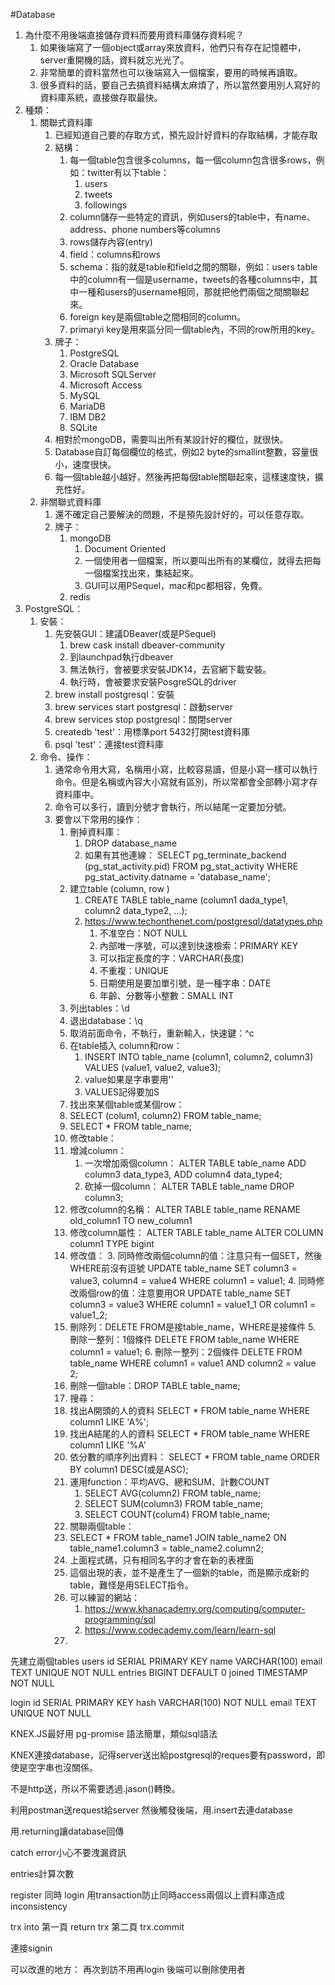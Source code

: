 #Database
1. 為什麼不用後端直接儲存資料而要用資料庫儲存資料呢？
   1. 如果後端寫了一個object或array來放資料，他們只有存在記憶體中，server重開機的話，資料就忘光光了。
   2. 非常簡單的資料當然也可以後端寫入一個檔案，要用的時候再讀取。
   3. 很多資料的話，要自己去搞資料結構太麻煩了，所以當然要用別人寫好的資料庫系統，直接做存取最快。
2. 種類：
   1. 關聯式資料庫
      1. 已經知道自己要的存取方式，預先設計好資料的存取結構，才能存取
      2. 結構：
         1. 每一個table包含很多columns，每一個column包含很多rows，例如：twitter有以下table：
            1. users
            2. tweets
            3. followings
         2. column儲存一些特定的資訊，例如users的table中，有name、address、phone numbers等columns
         3. rows儲存內容(entry)
         4. field：columns和rows
         5. schema：指的就是table和field之間的關聯，例如：users table中的column有一個是username，tweets的各種columns中，其中一種和users的username相同，那就把他們兩個之間關聯起來。
         6. foreign key是兩個table之間相同的column。
         7. primaryi key是用來區分同一個table內，不同的row所用的key。
      3. 牌子：
         1. PostgreSQL
         2. Oracle Database
         3. Microsoft SQLServer
         4. Microsoft Access
         5. MySQL
         6. MariaDB
         7. IBM DB2
         8. SQLite
      4. 相對於mongoDB，需要叫出所有某設計好的欄位，就很快。
      5. Database自訂每個欄位的格式，例如2 byte的smallint整數，容量很小，速度很快。
      6. 每一個table越小越好，然後再把每個table關聯起來，這樣速度快，擴充性好。
   2. 非關聯式資料庫
      1. 還不確定自己要解決的問題，不是預先設計好的，可以任意存取。
      2. 牌子：
         1. mongoDB
            1. Document Oriented
            2. 一個使用者一個檔案，所以要叫出所有的某欄位，就得去把每一個檔案找出來，集結起來。
            3. GUI可以用PSequel，mac和pc都相容，免費。
         2. redis
3. PostgreSQL：
   1. 安裝：
      1. 先安裝GUI：建議DBeaver(或是PSequel)
         1. brew cask install dbeaver-community
         2. 到launchpad執行dbeaver
         3. 無法執行，會被要求安裝JDK14，去官網下載安裝。
         4. 執行時，會被要求安裝PosgreSQL的driver
      2. brew install postgresql：安裝
      3. brew services start postgresql：啟動server
      4. brew services stop postgresql：關閉server
      5. createdb 'test'：用標準port 5432打開test資料庫
      6. psql 'test'：連接test資料庫
   2. 命令、操作：
      1. 通常命令用大寫，名稱用小寫，比較容易讀，但是小寫一樣可以執行命令。但是名稱或內容大小寫就有區別，所以常都會全部轉小寫才存資料庫中。
      2. 命令可以多行，讀到分號才會執行，所以結尾一定要加分號。
      3. 要會以下常用的操作：
         1. 刪掉資料庫：
            1. DROP database_name
            2. 如果有其他連線：
                SELECT pg_terminate_backend (pg_stat_activity.pid)
                FROM pg_stat_activity
                WHERE pg_stat_activity.datname = 'database_name'; 
         2. 建立table (column, row )
            1. CREATE TABLE table_name (column1 dada_type1, column2 data_type2, ...);
            2. https://www.techonthenet.com/postgresql/datatypes.php
               1. 不准空白：NOT NULL
               2. 內部唯一序號，可以達到快速檢索：PRIMARY KEY
               3. 可以指定長度的字：VARCHAR(長度)
               4. 不重複：UNIQUE
               5. 日期使用是要加單引號，是一種字串：DATE
               6. 年齡、分數等小整數：SMALL INT
         3. 列出tables：\d
         4. 退出database：\q
         5. 取消前面命令，不執行，重新輸入，快速鍵：^c
         6. 在table插入 column和row：
            1. INSERT INTO table_name (column1, column2, column3) VALUES (value1, value2, value3);
            2. value如果是字串要用''
            3. VALUES記得要加S
         7.  找出來某個table或某個row：
            4. SELECT (colum1, column2) FROM table_name;
            5. SELECT * FROM table_name;
         8.  修改table：
            6. 增減column：
               1. 一次增加兩個column：
                    ALTER TABLE table_name
                    ADD column3 data_type3,
                    ADD column4 data_type4;
               2. 砍掉一個column：
                    ALTER TABLE table_name
                    DROP column3;
            7. 修改column的名稱：
                ALTER TABLE table_name
                RENAME old_column1
                TO new_column1
            8. 修改column屬性：
                ALTER TABLE table_name
                ALTER COLUMN column1
                TYPE bigint
            9.  修改值：
               3. 同時修改兩個column的值：注意只有一個SET，然後WHERE前沒有逗號
                    UPDATE table_name
                    SET column3 = value3,
                    column4 = value4
                    WHERE column1 = value1;
               4. 同時修改兩個row的值：注意要用OR
                    UPDATE table_name
                    SET column3 = value3
                    WHERE column1 = value1_1
                    OR column1 = value1_2;
            10. 刪除列：DELETE FROM是接table_name，WHERE是接條件
               5. 刪除一整列：1個條件
                    DELETE FROM table_name
                    WHERE column1 = value1;
               6. 刪除一整列：2個條件
                    DELETE FROM table_name
                    WHERE column1 = value1
                    AND column2 = value 2;
            11. 刪除一個table：DROP TABLE table_name;
         9.  搜尋：
            12. 找出A開頭的人的資料
                SELECT * FROM table_name
                WHERE column1 LIKE 'A%';
            13. 找出A結尾的人的資料
                SELECT * FROM table_name
                WHERE column1 LIKE '%A'
         10. 依分數的順序列出資料：
            SELECT * FROM table_name
            ORDER BY column1 DESC(或是ASC);
         11. 運用function：平均AVG、總和SUM、計數COUNT
             1.  SELECT AVG(column2) FROM table_name;
             2.  SELECT SUM(column3) FROM table_name;
             3.  SELECT COUNT(colum4) FROM table_name;
         12. 關聯兩個table：
            1. SELECT * FROM table_name1
                 JOIN table_name2
                 ON table_name1.column3 = table_name2.column2;
            2. 上面程式碼，只有相同名字的才會在新的表裡面
            3. 這個出現的表，並不是產生了一個新的table，而是顯示成新的table，難怪是用SELECT指令。
         13. 可以練習的網站：
             1.  https://www.khanacademy.org/computing/computer-programming/sql
             2.  https://www.codecademy.com/learn/learn-sql
         14. 
             




先建立兩個tables
users
id SERIAL PRIMARY KEY
name VARCHAR(100)
email TEXT UNIQUE NOT NULL 
entries BIGINT DEFAULT 0
joined TIMESTAMP NOT NULL

login 
id SERIAL PRIMARY KEY
hash VARCHAR(100) NOT NULL 
email TEXT UNIQUE NOT NULL

KNEX.JS最好用
pg-promise 語法簡單，類似sql語法

KNEX連接database，記得server送出給postgresql的reques要有password，即使是空字串也沒關係。

不是http送，所以不需要透過.jason()轉換。

利用postman送request給server
然後觸發後端，用.insert去連database

用.returning讓database回傳

catch error小心不要洩漏資訊

entries計算次數

register 同時 login
用transaction防止同時access兩個以上資料庫造成inconsistency

trx
into 第一頁
return trx 第二頁
trx.commit

連接signin

可以改進的地方：
再次到訪不用再login
後端可以刪除使用者




